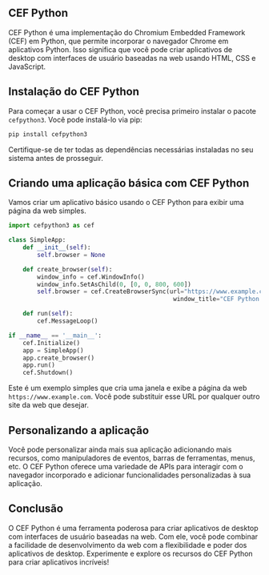 ##  CEF Python

CEF Python é uma implementação do Chromium Embedded Framework (CEF) em Python, que permite incorporar o navegador Chrome em aplicativos Python. Isso significa que você pode criar aplicativos de desktop com interfaces de usuário baseadas na web usando HTML, CSS e JavaScript.

## Instalação do CEF Python

Para começar a usar o CEF Python, você precisa primeiro instalar o pacote `cefpython3`. Você pode instalá-lo via pip:

```bash
pip install cefpython3
```

Certifique-se de ter todas as dependências necessárias instaladas no seu sistema antes de prosseguir.

## Criando uma aplicação básica com CEF Python

Vamos criar um aplicativo básico usando o CEF Python para exibir uma página da web simples.

```python
import cefpython3 as cef

class SimpleApp:
    def __init__(self):
        self.browser = None

    def create_browser(self):
        window_info = cef.WindowInfo()
        window_info.SetAsChild(0, [0, 0, 800, 600])
        self.browser = cef.CreateBrowserSync(url="https://www.example.com",
                                              window_title="CEF Python Example")

    def run(self):
        cef.MessageLoop()

if __name__ == '__main__':
    cef.Initialize()
    app = SimpleApp()
    app.create_browser()
    app.run()
    cef.Shutdown()
```

Este é um exemplo simples que cria uma janela e exibe a página da web `https://www.example.com`. Você pode substituir esse URL por qualquer outro site da web que desejar.

## Personalizando a aplicação

Você pode personalizar ainda mais sua aplicação adicionando mais recursos, como manipuladores de eventos, barras de ferramentas, menus, etc. O CEF Python oferece uma variedade de APIs para interagir com o navegador incorporado e adicionar funcionalidades personalizadas à sua aplicação.

## Conclusão

O CEF Python é uma ferramenta poderosa para criar aplicativos de desktop com interfaces de usuário baseadas na web. Com ele, você pode combinar a facilidade de desenvolvimento da web com a flexibilidade e poder dos aplicativos de desktop. Experimente e explore os recursos do CEF Python para criar aplicativos incríveis!